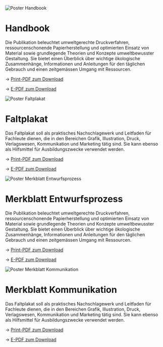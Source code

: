 <script>
    import Div from '$lib/components/Div.svelte'
</script>

<Div classes='max-auto flex flex-wrap gap-18 justify-start items-start pl-[5vw] md:pl-[0vw] lg:pl-[5vw]'>

<Div classes='max-w-[80vw] md:max-w-[40vw] lg:max-w-[20vw]'>

<img src="/img/poster1.png" alt="Poster Handbook" class="mx-auto max-h-[60vh] drop-shadow-[2px_2px_4px_var(--color-primary-500)] dark:drop-shadow-[2px_2px_4px_var(--color-primary-800)]"/>

# Handbook

Die Publikation beleuchtet umweltgerechte Druckverfahren, ressourcenschonende Papierherstellung und optimierten Einsatz von Material sowie grundlegende Theorien und Konzepte umweltbewusster Gestaltung. Sie bietet einen Überblick über wichtige ökologische Zusammenhänge, Informationen und Anleitungen für den täglichen Gebrauch und einen zeitgemässen Umgang mit Ressourcen.

→ <a href="#changeme" class="underline">Print-PDF zum Download</a>

→ <a href="#changeme" class="underline">E-PDF zum Download</a>

</Div>

<Div classes='max-w-[80vw] md:max-w-[40vw] lg:max-w-[20vw]'>

<img src="/img/poster2.png" alt="Poster Faltplakat" class="mx-auto max-h-[60vh] drop-shadow-[2px_2px_4px_var(--color-primary-500)] dark:drop-shadow-[2px_2px_4px_var(--color-primary-800)]"/>

# Faltplakat

Das Faltplakat soll als praktisches Nachschlagewerk und Leitfaden für Fachleute dienen, die in den Bereichen Grafik, Illustration, Druck, Verlagswesen, Kommunikation und Marketing tätig sind. Sie kann ebenso als Hilfsmittel für Ausbildungszwecke verwendet werden.

→ <a href="#changeme" class="underline">Print-PDF zum Download</a>

→ <a href="#changeme" class="underline">E-PDF zum Download</a>

</Div>

<Div classes='max-w-[80vw] md:max-w-[40vw] md:max-w-[40vw] lg:max-w-[20vw]'>

<img src="/img/poster3.png" alt="Poster Merkblatt Entwurfsprozess" class="mx-auto max-h-[60vh] drop-shadow-[2px_2px_4px_var(--color-primary-500)] dark:drop-shadow-[2px_2px_4px_var(--color-primary-800)]"/>

# Merkblatt Entwurfsprozess

Die Publikation beleuchtet umweltgerechte Druckverfahren, ressourcenschonende Papierherstellung und optimierten Einsatz von Material sowie grundlegende Theorien und Konzepte umweltbewusster Gestaltung. Sie bietet einen Überblick über wichtige ökologische Zusammenhänge, Informationen und Anleitungen für den täglichen Gebrauch und einen zeitgemässen Umgang mit Ressourcen.

→ <a href="#changeme" class="underline">Print-PDF zum Download</a>

→ <a href="#changeme" class="underline">E-PDF zum Download</a>

</Div>

<Div classes='max-w-[80vw] md:max-w-[40vw] lg:max-w-[20vw]'>

<img src="/img/poster4.png" alt="Poster Merkblatt Kommunikation" class="mx-auto max-h-[60vh] drop-shadow-[2px_2px_4px_var(--color-primary-500)] dark:drop-shadow-[2px_2px_4px_var(--color-primary-800)]"/>

# Merkblatt Kommunikation

Das Faltplakat soll als praktisches Nachschlagewerk und Leitfaden für Fachleute dienen, die in den Bereichen Grafik, Illustration, Druck, Verlagswesen, Kommunikation und Marketing tätig sind. Sie kann ebenso als Hilfsmittel für Ausbildungszwecke verwendet werden.

→ <a href="#changeme" class="underline">Print-PDF zum Download</a>

→ <a href="#changeme" class="underline">E-PDF zum Download</a>

</Div>

</Div>
